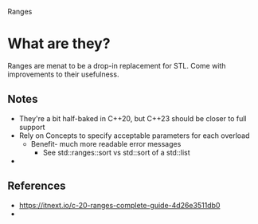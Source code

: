 Ranges

# What are they?
Ranges are menat to be a drop-in replacement for STL. Come with improvements to their usefulness. 

## Notes
- They're a bit half-baked in C++20, but C++23 should be closer to full support
- Rely on Concepts to specify acceptable parameters for each overload
  - Benefit- much more readable error messages
    - See std::ranges::sort vs std::sort of a std::list
- 

## References
- https://itnext.io/c-20-ranges-complete-guide-4d26e3511db0
- 
